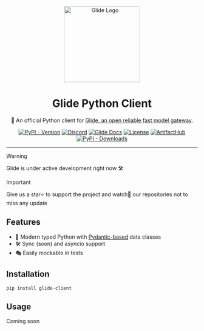 <div align="center">
    <img loading="lazy" src="https://github.com/EinStack/glide-python/blob/main/docs/glide_logo.png?raw=1" alt="Glide Logo" width="200px" height="200px" />
    <h1>Glide Python Client</h1>
    <p>🐍 An official Python client for <a href="https://github.com/EinStack/glide">Glide, an open reliable fast model gateway</a>.</p>
    <a href="https://pypi.org/project/glide-client/"><img alt="PyPI - Version" src="https://img.shields.io/pypi/v/glide-client"></a>
    <a href="https://discord.gg/pt53Ej7rrc"><img src="https://img.shields.io/discord/1181281407813828710" alt="Discord" /></a>
    <a href="https://glide.einstack.ai/"><img src="https://img.shields.io/badge/build-view-violet%20?style=flat&logo=books&label=docs&link=https%3A%2F%2Fglide.einstack.ai%2F" alt="Glide Docs" /></a>
    <a href="https://github.com/EinStack/glide-python/blob/main/LICENSE"><img src="https://img.shields.io/github/license/EinStack/glide-python.svg?style=flat-square&color=%233f90c8" alt="License" /></a>
    <a href="https://artifacthub.io/packages/helm/einstack/glide"><img src="https://img.shields.io/endpoint?url=https://artifacthub.io/badge/repository/einstack" alt="ArtifactHub" /></a>
    <a href="https://pypi.org/project/glide-client/"><img alt="PyPI - Downloads" src="https://img.shields.io/pypi/dm/glide-client"></a>
</div>

---

> [!Warning]
> Glide is under active development right now 🛠️

> [!Important]
> Give us a star⭐ to support the project and watch👀 our repositories not to miss any update

## Features

- 🐍 Modern typed Python with [Pydantic-based](https://github.com/pydantic/pydantic) data classes
- 🛠️ Sync (soon) and asyncio support
- 🎭 Easily mockable in tests

## Installation

```
pip install glide-client
```

## Usage

Coming soon
